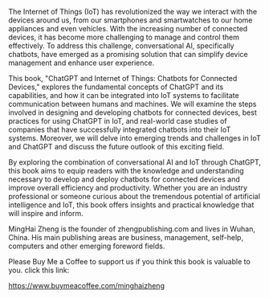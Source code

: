 
The Internet of Things (IoT) has revolutionized the way we interact with the devices around us, from our smartphones and smartwatches to our home appliances and even vehicles. With the increasing number of connected devices, it has become more challenging to manage and control them effectively. To address this challenge, conversational AI, specifically chatbots, have emerged as a promising solution that can simplify device management and enhance user experience.

This book, "ChatGPT and Internet of Things: Chatbots for Connected Devices," explores the fundamental concepts of ChatGPT and its capabilities, and how it can be integrated into IoT systems to facilitate communication between humans and machines. We will examine the steps involved in designing and developing chatbots for connected devices, best practices for using ChatGPT in IoT, and real-world case studies of companies that have successfully integrated chatbots into their IoT systems. Moreover, we will delve into emerging trends and challenges in IoT and ChatGPT and discuss the future outlook of this exciting field.

By exploring the combination of conversational AI and IoT through ChatGPT, this book aims to equip readers with the knowledge and understanding necessary to develop and deploy chatbots for connected devices and improve overall efficiency and productivity. Whether you are an industry professional or someone curious about the tremendous potential of artificial intelligence and IoT, this book offers insights and practical knowledge that will inspire and inform.

MingHai Zheng is the founder of zhengpublishing.com and lives in Wuhan, China. His main publishing areas are business, management, self-help, computers and other emerging foreword fields.

Please Buy Me a Coffee to support us if you think this book is valuable to you. click this link:

https://www.buymeacoffee.com/minghaizheng
